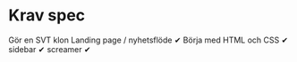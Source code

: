 # Krav spec
Gör en SVT klon
Landing page / nyhetsflöde ✔
Börja med HTML och CSS ✔
sidebar ✔
screamer ✔